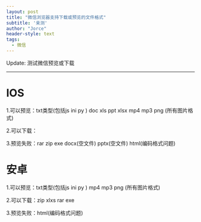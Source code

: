 ```yaml
---
layout: post
title: "微信浏览器支持下载或预览的文件格式"
subtitle: '亲测'
author: "Jorce"
header-style: text
tags:
  - 微信
---
```


Update: 测试微信预览或下载

---
# IOS

1.可以预览：txt类型(包括js ini py ) doc xls ppt xlsx mp4 mp3 png (所有图片格式)

2.可以下载： 

3.预览失败：rar zip exe docx(空文件) pptx(空文件) html(编码格式问题)

# 安卓

1.可以预览：txt类型(包括js ini py ) mp4 mp3 png (所有图片格式)

2.可以下载：zip xlxs rar exe 

3.预览失败：html(编码格式问题)

